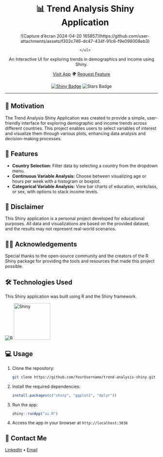
<div align="center">
  <div id="user-content-toc">
    <ul>
      <summary><h1 style="display: inline-block;">📊 Trend Analysis Shiny Application</h1></summary>
      ![Capture d’écran 2024-04-20 165857](https://github.com/user-attachments/assets/f302c746-dc47-434f-91c6-f9e098008eb3)

    </ul>
  </div>

  <p>An Interactive UI for exploring trends in demographics and income using Shiny.</p>
    <a href="#" target="_blank">Visit App</a>
    🌍
    <a href="https://github.com/YourUsername/trend-analysis-shiny/issues" target="_blank">Request Feature</a>
</div>
<br>
<div align="center">
      <a href="#"><img src="https://img.shields.io/badge/Shiny-UI-blue" alt="Shiny Badge"/></a>
      <img src="https://img.shields.io/github/stars/YourUsername/trend-analysis-shiny?color=blue&style=social" alt="Stars Badge"/>
</div>

<hr>


## 🎯 Motivation

The Trend Analysis Shiny Application was created to provide a simple, user-friendly interface for exploring demographic and income trends across different countries. This project enables users to select variables of interest and visualize them through various plots, enhancing data analysis and decision-making processes.

## 🚀 Features

- **Country Selection:** Filter data by selecting a country from the dropdown menu.
- **Continuous Variable Analysis:** Choose between visualizing age or hours per week with a histogram or boxplot.
- **Categorical Variable Analysis:** View bar charts of education, workclass, or sex, with options to stack income levels.

## 🚨 Disclaimer

This Shiny application is a personal project developed for educational purposes. All data and visualizations are based on the provided dataset, and the results may not represent real-world scenarios.

## 👨‍🏫 Acknowledgements

Special thanks to the open-source community and the creators of the R Shiny package for providing the tools and resources that made this project possible.

## 🛠️ Technologies Used

This Shiny application was built using R and the Shiny framework.

![R](https://img.shields.io/badge/R-276DC3?style=for-the-badge&logo=r&logoColor=white)
<img src="https://img.shields.io/badge/Shiny-UI-blue" alt="Shiny" width="120">

## 💻 Usage

1. Clone the repository:

    ```bash
    git clone https://github.com/YourUsername/trend-analysis-shiny.git
    ```

2. Install the required dependencies:

    ```r
    install.packages(c("shiny", "ggplot2", "dplyr"))
    ```

3. Run the app:

    ```r
    shiny::runApp("ui.R")
    ```

4. Access the app in your browser at `http://localhost:3838`

## 📨 Contact Me

[LinkedIn]([https://www.linkedin.com/in/YourLinkedInProfile/](https://www.linkedin.com/in/zakariae-yahya/)) •
[Email](mailto:zakariae.yh@gmail.com)
